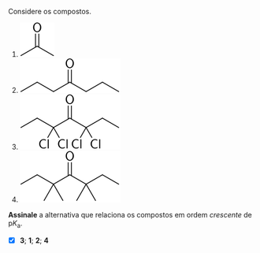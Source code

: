 Considere os compostos.

1. ![](2G32-1D.svg)
2. ![](2G32-2D.svg)
3. ![](2G32-3D.svg)
4. ![](2G32-4D.svg)

**Assinale** a alternativa que relaciona os compostos em ordem *crescente* de $\mathrm{p}K_\mathrm{a}$.

- [x] **3**; **1**; **2**; **4**

